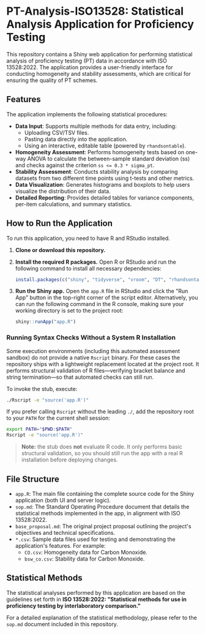 # PT-Analysis-ISO13528: Statistical Analysis Application for Proficiency Testing

This repository contains a Shiny web application for performing statistical analysis of proficiency testing (PT) data in accordance with ISO 13528:2022. The application provides a user-friendly interface for conducting homogeneity and stability assessments, which are critical for ensuring the quality of PT schemes.

## Features

The application implements the following statistical procedures:

*   **Data Input**: Supports multiple methods for data entry, including:
    *   Uploading CSV/TSV files.
    *   Pasting data directly into the application.
    *   Using an interactive, editable table (powered by `rhandsontable`).
*   **Homogeneity Assessment**: Performs homogeneity tests based on one-way ANOVA to calculate the between-sample standard deviation (ss) and checks against the criterion `ss <= 0.3 * sigma_pt`.
*   **Stability Assessment**: Conducts stability analysis by comparing datasets from two different time points using t-tests and other metrics.
*   **Data Visualization**: Generates histograms and boxplots to help users visualize the distribution of their data.
*   **Detailed Reporting**: Provides detailed tables for variance components, per-item calculations, and summary statistics.

## How to Run the Application

To run this application, you need to have R and RStudio installed.

1.  **Clone or download this repository.**

2.  **Install the required R packages.** Open R or RStudio and run the following command to install all necessary dependencies:

    ```R
    install.packages(c("shiny", "tidyverse", "vroom", "DT", "rhandsontable"))
    ```

3.  **Run the Shiny app.** Open the `app.R` file in RStudio and click the "Run App" button in the top-right corner of the script editor. Alternatively, you can run the following command in the R console, making sure your working directory is set to the project root:

    ```R
    shiny::runApp("app.R")
    ```

### Running Syntax Checks Without a System R Installation

Some execution environments (including this automated assessment sandbox) do not provide a native `Rscript` binary. For these
cases the repository ships with a lightweight replacement located at the project root. It performs structural validation of R
files—verifying bracket balance and string termination—so that automated checks can still run.

To invoke the stub, execute:

```bash
./Rscript -e "source('app.R')"
```

If you prefer calling `Rscript` without the leading `./`, add the repository root to your `PATH` for the current shell session:

```bash
export PATH="$PWD:$PATH"
Rscript -e "source('app.R')"
```

> **Note:** the stub does **not** evaluate R code. It only performs basic structural validation, so you should still run the app with a real R installation before deploying changes.

## File Structure

*   `app.R`: The main file containing the complete source code for the Shiny application (both UI and server logic).
*   `sop.md`: The Standard Operating Procedure document that details the statistical methods implemented in the app, in alignment with ISO 13528:2022.
*   `base_proposal.md`: The original project proposal outlining the project's objectives and technical specifications.
*   `*.csv`: Sample data files used for testing and demonstrating the application's features. For example:
    *   `CO.csv`: Homogeneity data for Carbon Monoxide.
    *   `bsw_co.csv`: Stability data for Carbon Monoxide.

## Statistical Methods

The statistical analyses performed by this application are based on the guidelines set forth in **ISO 13528:2022: "Statistical methods for use in proficiency testing by interlaboratory comparison."**

For a detailed explanation of the statistical methodology, please refer to the `sop.md` document included in this repository.